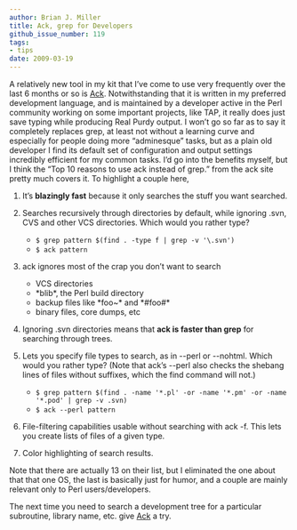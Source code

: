 ```yaml
---
author: Brian J. Miller
title: Ack, grep for Developers
github_issue_number: 119
tags:
- tips
date: 2009-03-19
---
```


A relatively new tool in my kit that I’ve come to use very frequently over the last 6 months or so is [Ack](https://beyondgrep.com/). Notwithstanding that it is written in my preferred development language, and is maintained by a developer active in the Perl community working on some important projects, like TAP, it really does just save typing while producing Real Purdy output. I won’t go so far as to say it completely replaces grep, at least not without a learning curve and especially for people doing more “adminesque” tasks, but as a plain old developer I find its default set of configuration and output settings incredibly efficient for my common tasks. I’d go into the benefits myself, but I think the “Top 10 reasons to use ack instead of grep.” from the ack site pretty much covers it. To highlight a couple here,

1. It’s **blazingly fast** because it only searches the stuff you want searched.

1. Searches recursively through directories by default, while ignoring .svn, CVS and other VCS directories. Which would you rather type?
     

    <ul>
      <li><code>$ grep pattern $(find . -type f | grep -v '\.svn')</code></li>
      <li><code>$ ack pattern</code></li>
    </ul>

1. ack ignores most of the crap you don’t want to search
             

    <ul>
      <li>VCS directories</li>
      <li>*blib*, the Perl build directory</li>
      <li>backup files like *foo~* and *#foo#*</li>
      <li>binary files, core dumps, etc</li>
    </ul>

1. Ignoring .svn directories means that **ack is faster than grep** for searching through trees.

1. Lets you specify file types to search, as in --perl or --nohtml. Which would you rather type? (Note that ack’s --perl also checks the shebang lines of files without suffixes, which the find command will not.)

    <ul>
      <li><code>$ grep pattern $(find . -name '*.pl' -or -name '*.pm' -or -name '*.pod' | grep -v .svn)</code></li>
      <li><code>$ ack --perl pattern</code></li>
    </ul>

1. File-filtering capabilities usable without searching with ack -f. This lets you create lists of files of a given type.

1. Color highlighting of search results.

Note that there are actually 13 on their list, but I eliminated the one about that that one OS, the last is basically just for humor, and a couple are mainly relevant only to Perl users/developers.

The next time you need to search a development tree for a particular subroutine, library name, etc. give [Ack](https://beyondgrep.com/) a try.
